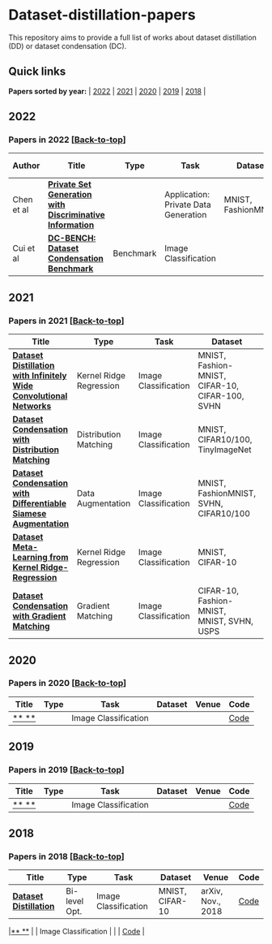 # Dataset-distillation-papers

This repository aims to provide a full list of works about dataset distillation (DD) or dataset condensation (DC).


## Quick links
**Papers sorted by year:** | [2022](#Papers-in-2022-back-to-top) | [2021](#Papers-in-2021-back-to-top) | [2020](#Papers-in-2020-back-to-top) | [2019](#Papers-in-2019-back-to-top) | [2018](#Papers-in-2018-back-to-top) | 



## 2022
### Papers in 2022 [[Back-to-top](#Dataset-distillation-papers)]

| Author    | Title     | Type      | Task      | Dataset       | Venue     | Supp. Material     |
|---------|---------|---------|---------|---------|---------|---------|
|Chen et al | [**Private Set Generation with Discriminative Information**](https://openreview.net/pdf?id=mxnxRw8jiru) |  |  Application: Private Data Generation | MNIST, FashionMNIST | NeurIPS, 2022 | [Code](https://github.com/DingfanChen/Private-Set), [Poster](https://nips.cc/media/PosterPDFs/NeurIPS%202022/53552.png?t=1668599242.828518) |
|Cui et al | [**DC-BENCH: Dataset Condensation Benchmark**](https://openreview.net/pdf?id=Bs8iFQ7AM6) | Benchmark  | Image Classification |  | NeurIPS, 2022 | [Code](https://dc-bench.github.io/), [Poster](https://nips.cc/media/PosterPDFs/NeurIPS%202022/55673.png?t=1669626268.8753998) |

<!-- |[**Dataset Distillation using Neural Feature Regression**](https://openreview.net/pdf?id=2clwrA2tfik) |  | Image Classification | CIFAR100, TinyImageNet, ImageNette and ImageWoof | NeurIPS, 2022 | [Code](https://github.com/yongchao97/FRePo), [Slide](https://docs.google.com/presentation/d/10NMtEVsW-nbEWgbTEJQYMH-rdgOklXZF/edit#slide=id.p3) |
|[**Dataset Distillation via Factorization**](https://openreview.net/pdf?id=luGXvawYWJ) |  | Image Classification | SVHN, CIFAR10/CIFAR100 |  | [Code](https://github.com/Huage001/DatasetFactorization), [Poster](https://nips.cc/media/PosterPDFs/NeurIPS%202022/55231.png?t=1668961755.9041288) |
|[**Efficient Dataset Distillation using Random Feature Approximation**](https://openreview.net/pdf?id=h8Bd7Gm3muB) |  | Image Classification | MNIST, FashionMNIST, SVHN, CIFAR-10/100 | NeurIPS, 2022 | [Code](https://github.com/yolky/RFAD), [Poster](https://nips.cc/media/PosterPDFs/NeurIPS%202022/4be2c8f27b8a420492f2d44463933eb6.png?t=1666483874.2999172) |
|[**Minimizing the Accumulated Trajectory Error to Improve Dataset Distillation**](https://arxiv.org/pdf/2211.11004.pdf) | Accumulated Trajectory Matching |  Image Classification |  | arXiv, Nov., 2022 |  |
|[**Scaling Up Dataset Distillation to ImageNet-1K with Constant Memory**](https://arxiv.org/abs/2211.10586) |  | Image Classification | CIFAR-10/100, ImageNet-1K  | arXiv, Nov., 2022 |  |
|[**Dataset Distillation for Medical Dataset Sharing**](https://arxiv.org/pdf/2209.14603.pdf) | Trajectory Matching |  Application: Medical Data Sharing| COVID-19 Chest X-ray | arXiv, Sept., 2022 |  |
|[**Dataset Distillation using Parameter Pruning**](https://arxiv.org/pdf/2209.14609.pdf) | Parameter Pruning |  Image Classification |  | arXiv, Sept., 2022 |  |
|[**Condensing Graphs via One-Step Gradient Matching**](https://dl.acm.org/doi/abs/10.1145/3534678.3539429?casa_token=hjYiq57R1jcAAAAA:EPtmMLrdCCVYn1Zg1GWq6lVPAIYLOJiv63QE9LODfOGYLvBvRhv7JWsYdxcmW4Hda6t2TwoAewlHrQ) | Gradient Matching | Graph Classification |  | KDD, 2022 | [Code](https://github.com/amazon-science/doscond) |
|[**Dataset Condensation with Latent Space Knowledge Factorization and Sharing**](https://arxiv.org/pdf/2208.10494.pdf) |  | Image Classification |  | arXiv, Aug., 2022 |  |
|[**A Review of Dataset Distillation for Deep Learning**](https://ieeexplore.ieee.org/abstract/document/9932086) | Survey |  Image Classification |  | ICPTS, 2022 |  |
|[**Wearable ImageNet: Synthesizing Tileable Textures via Dataset Distillation**](https://openaccess.thecvf.com/content/CVPR2022W/CVFAD/papers/Cazenavette_Wearable_ImageNet_Synthesizing_Tileable_Textures_via_Dataset_Distillation_CVPRW_2022_paper.pdf) |  | Image Classification |  |CVPRW, 2022 | [Code](https://github.com/GeorgeCazenavette/mtt-distillation) |
|[**Dataset Distillation by Matching Training Trajectories**](https://openaccess.thecvf.com/content/CVPR2022/papers/Cazenavette_Dataset_Distillation_by_Matching_Training_Trajectories_CVPR_2022_paper.pdf) | Trajectory Matching  | Image Classification |  CIFAR-100, Tiny ImageNet, ImageNet subsets | CVPR, 2022 | [Code](https://georgecazenavette.github.io/mtt-distillation/) |
|[**CAFE: Learning to Condense Dataset by Aligning Features**](https://openaccess.thecvf.com/content/CVPR2022/papers/Wang_CAFE_Learning_To_Condense_Dataset_by_Aligning_Features_CVPR_2022_paper.pdf) | Feature Alignment |  Image Classification | MNIST, FashionMNIST, SVHN, CIFAR10/100 | CVPR, 2022 | [Code](https://github.com/kaiwang960112/CAFE) |
|[**Dataset Condensation via Efficient Synthetic-Data Parameterization**](https://proceedings.mlr.press/v162/kim22c/kim22c.pdf) |  |  Image Classification |  CIFAR-10, ImageNet, Speech Commands | ICML, 2022 | [Code](https://github.com/snu-mllab/Efficient-Dataset-Condensation) |
|[**Privacy for Free: How does Dataset Condensation Help Privacy?**](https://proceedings.mlr.press/v162/dong22c/dong22c.pdf) | Application: Privacy | Image Classification |  | ICML, 2022 |  |
|[**Graph Condensation for Graph Neural Networks**](https://openreview.net/pdf?id=WLEx3Jo4QaB) | Gradient Matching | Graph Classification | Cora, Citeseer, Ogbn-arxiv; Reddit, Flickr | ICLR, 2022 | [Code](https://github.com/ChandlerBang/GCond) |
|[**Synthesizing Informative Training Samples with GAN**](https://arxiv.org/pdf/2204.07513.pdf) | GAN | Image Classification | CIFAR-10/100  | arXiv, Apr2022  | [Code](https://github.com/VICO-UoE/IT-GAN) |
|[** **]() |  |  Image Classification |  |  | [Code]() | -->







## 2021
### Papers in 2021 [[Back-to-top](#Dataset-distillation-papers)]
| Title     | Type      | Task      | Dataset       | Venue     | Code      |
|---------|---------|---------|---------|---------|---------|
|[**Dataset Distillation with Infinitely Wide Convolutional Networks**](https://openreview.net/pdf?id=hXWPpJedrVP) | Kernel Ridge Regression |  Image Classification | MNIST, Fashion-MNIST, CIFAR-10, CIFAR-100, SVHN | NeurIPS, 2021 | [Code](https://github.com/google-research/google-research/tree/master/kip) |
|[**Dataset Condensation with Distribution Matching**](https://arxiv.org/pdf/2110.04181.pdf) | Distribution Matching | Image Classification | MNIST, CIFAR10/100, TinyImageNet | arXiv, Oct., 2021 | [Code](https://github.com/VICO-UoE/DatasetCondensation) |
|[**Dataset Condensation with Differentiable Siamese Augmentation**](http://proceedings.mlr.press/v139/zhao21a/zhao21a.pdf) | Data Augmentation | Image Classification | MNIST, FashionMNIST, SVHN, CIFAR10/100  | ICML, 2021 | [Code](https://github.com/VICO-UoE/DatasetCondensation), [Video](https://slideslive.com/38958791/dataset-condensation-with-differentiable-siamese-augmentation?ref=recommended) |
|[**Dataset Meta-Learning from Kernel Ridge-Regression**](https://openreview.net/pdf?id=l-PrrQrK0QR) | Kernel Ridge Regression |  Image Classification | MNIST, CIFAR-10 | ICLR, 2021 | [Code](https://github.com/google-research/google-research/tree/master/kip) |
|[**Dataset Condensation with Gradient Matching**](https://openreview.net/pdf?id=mSAKhLYLSsl) | Gradient Matching | Image Classification | CIFAR-10, Fashion-MNIST, MNIST, SVHN, USPS | ICLR, 2021 | [Code](https://github.com/VICO-UoE/DatasetCondensation) |





## 2020
### Papers in 2020 [[Back-to-top](#Dataset-distillation-papers)]
| Title     | Type      | Task      | Dataset       | Venue     | Code      |
|---------|---------|---------|---------|---------|---------|
|[** **]() |  |  Image Classification |  |  | [Code]() |




## 2019
### Papers in 2019 [[Back-to-top](#Dataset-distillation-papers)]
| Title     | Type      | Task      | Dataset       | Venue     | Code      |
|---------|---------|---------|---------|---------|---------|
|[** **]() |  |  Image Classification |  |  | [Code]() |




## 2018
### Papers in 2018 [[Back-to-top](#Dataset-distillation-papers)]

| Title     | Type      | Task      | Dataset       | Venue     | Code      |
|---------|---------|---------|---------|---------|---------|
|[**Dataset Distillation**](https://arxiv.org/pdf/1811.10959.pdf) | Bi-level Opt. | Image Classification | MNIST, CIFAR-10 | arXiv, Nov., 2018 | [Code](https://github.com/SsnL/dataset-distillation) |



|[** **]() |  |  Image Classification |  |  | [Code]() |

